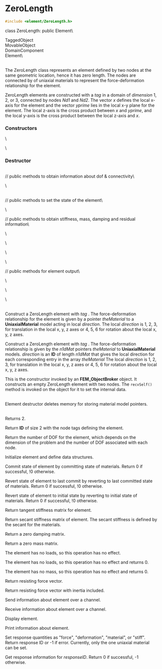 
# ZeroLength 

```cpp
#include <element/ZeroLength.h>
```

class ZeroLength: public Element\

TaggedObject\
MovableObject\
DomainComponent\
Element\

\
The ZeroLength class represents an element defined by two nodes at the
same geometric location, hence it has zero length. The nodes are
connected by of uniaxial materials to represent the force-deformation
relationship for the element.

ZeroLength elements are constructed with a *tag* in a domain of
*dimension* 1, 2, or 3, connected by nodes *Nd1* and *Nd2*. The vector
*x* defines the local x-axis for the element and the vector *yprime*
lies in the local x-y plane for the element. The local z-axis is the
cross product between *x* and *yprime*, and the local y-axis is the
cross product between the local z-axis and *x*.

### Constructors

\

\
### Destructor

\
// public methods to obtain information about dof & connectivity\

\

\
// public methods to set the state of the element\

\

// public methods to obtain stiffness, mass, damping and residual
information\

\

\

\

\

// public methods for element output\

\

\

\

\
Construct a ZeroLength element with *tag* . The force-deformation
relationship for the element is given by a pointer *theMaterial* to a
**UniaxialMaterial** model acting in local *direction*. The local
*direction* is 1, 2, 3, for translation in the local x, y, z axes or 4,
5, 6 for rotation about the local x, y, z axes.

Construct a ZeroLength element with *tag* . The force-deformation
relationship is given by the *n1dMat* pointers *theMaterial* to
**UniaxialMaterial** models. *direction* is an **ID** of length *n1dMat*
that gives the local direction for each corresponding entry in the array
*theMaterial* The local *direction* is 1, 2, 3, for translation in the
local x, y, z axes or 4, 5, 6 for rotation about the local x, y, z
axes.

This is the constructor invoked by an **FEM_ObjectBroker** object. It
constructs an empty ZeroLength element with two nodes. The `recvSelf()`
method is invoked on the object for it to set the internal data.

\
Element destructor deletes memory for storing material model pointers.

\
Returns 2.

Return **ID** of size $2$ with the node tags defining the element.

Return the number of DOF for the element, which depends on the dimension
of the problem and the number of DOF associated with each node.

Initialize element and define data structures.

Commit state of element by committing state of materials. Return 0 if
successful, !0 otherwise.

Revert state of element to last commit by reverting to last committed
state of materials. Return 0 if successful, !0 otherwise.

Revert state of element to initial state by reverting to initial state
of materials. Return 0 if successful, !0 otherwise.

Return tangent stiffness matrix for element.

Return secant stiffness matrix of element. The secant stiffness is
defined by the secant for the materials.

Return a zero damping matrix.

Return a zero mass matrix.

The element has no loads, so this operation has no effect.

The element has no loads, so this operation has no effect and returns
0.

The element has no mass, so this operation has no effect and returns 0.

Return resisting force vector.

Return resisting force vector with inertia included.

Send information about element over a channel.

Receive information about element over a channel.

Display element.

Print information about element.

Set response quantities as \"force\", \"deformation\", \"material\", or
\"stiff\". Return response ID or -1 if error. Currently, only the one
uniaxial material can be set.

Get response information for *responseID*. Return 0 if successful, -1
otherwise.
